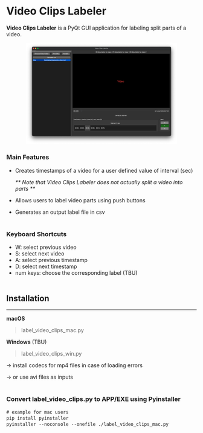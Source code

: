 # Video Clips Labeler
__Video Clips Labeler__ is a PyQt GUI application for labeling split parts of a video.
<p align='center'>
    <img src='./demo/gui_demo.png' width='400px'/>
</p>



### Main Features
* Creates timestamps of a video for a user defined value of interval (sec)

  _** Note that Video Clips Labeler does not actually split a video into parts **_

* Allows users to label video parts using push buttons
* Generates an output label file in csv
<br><br/>
### Keyboard Shortcuts
* W: select previous video
* S: select next video
* A: select previous timestamp
* D: select next timestamp
* num keys: choose the corresponding label (TBU)
<br><br/>

## Installation
---
__macOS__
    
> label_video_clips_mac.py


__Windows__ (TBU)

> label_video_clips_win.py 

→ install codecs for mp4 files in case of loading errors

→ or use avi files as inputs
<br><br/>

### Convert label_video_clips.py to APP/EXE using Pyinstaller
```
# example for mac users
pip install pyinstaller
pyinstaller --noconsole --onefile ./label_video_clips_mac.py
```